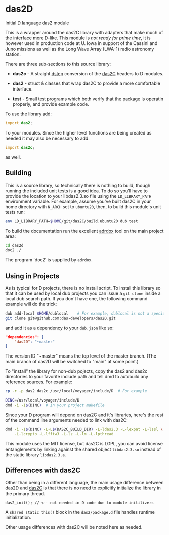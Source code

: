 # das2D 
Initial [D language](https://dlang.org/) das2 module

This is a wrapper around the das2C library with adapters that make much of
the interface more D-like.  This module is *not ready for prime time*, it is
however used in production code at U. Iowa in support of the Cassini and Juno 
missions as well as the Long Wave Array (LWA-1) radio astronomy station.

There are three sub-sections to this source library:

* **das2c** - A straight [dstep](https://github.com/jacob-carlborg/dstep)
  conversion of the [das2C](https://github.com/das-developers/das2C) headers
  to D modules.
			 
* **das2** - struct & classes that wrap das2C to provide a more comfortable
  interface.
  
*  **test** - Small test programs which both verify that the package is
  operatin properly, and provide example code.
  
To use the library add:
```d
import das2;
```
To your modules.  Since the higher level functions are being created as needed
it may also be necessary to add:
```d
import das2c;
```
as well.


## Building

This is a source library, so technically there is nothing to build, though 
running the included unit tests is a good idea.  To do so you'll have to
provide the location to your libdas2.3.so file using the `LD_LIBRARY_PATH`
environment variable.  For example, assume you've built das2C in your home
directory with `N_ARCH` set to `ubuntu20`, then, to build this module's
unit tests run:

```bash
env LD_LIBRARY_PATH=$HOME/git/das2C/build.ubuntu20 dub test
```

To build the documentation run the excellent 
[adrdox](https://github.com/adamdruppe/adrdox) tool on the main project area:

```bash
cd das2d
doc2 ./
```
The program 'doc2' is supplied by `adrdox`.


## Using in Projects

As is typical for D projects, there is no install script.  To install this
library so that it can be used by local dub projects you can issue a
`git clone` inside a local dub search path.  If you don't have one, the
following command example will do the trick:

```bash
dub add-local $HOME/dublocal    # For example, dublocal is not a special name
git clone git@github.com:das-developers/das2D.git
``` 

and add it as a dependency to your `dub.json` like so:

```json
"dependencies": {
	"das2D": "~master"
}
```

The version ID "~master" means the top level of the master branch.  (The main
branch of das2D will be switched to "main" at some point.)

To "install" the library for non-dub pojects, copy the das2 and das2c
directories to your favorite include path and tell dmd to autobuild any 
reference sources.  For example:

```bash
cp -r -p das2 das2c /usr/local/voyager/include/D  # For example

DINC=/usr/local/voyager/include/D
dmd -i -I$(DINC)  # In your project makefile
```

Since your D program will depend on das2C and it's libraries, here's the
rest of the command line arguments needed to link with das2C:

```bash
dmd -i -I$(DINC) -L-L$(DAS2C_BUILD_DIR) -L-ldas2.3 -L-lexpat -L-lssl \
    -L-lcrypto -L-lfftw3 -L-lz -L-lm -L-lpthread
```

This module uses the MIT license, but das2C is LGPL, you can avoid license
entanglements by linking against the shared object `libdas2.3.so` instead of
the static library `libdas2.3.a`.


## Differences with das2C

Other than being in a different language, the main usage difference between 
das2D and [das2C](https://github.com/das-developers/das2C) is that there is no
need to explicitly initialize the library in the primary thread.
```
das2_init(); // <-- not needed in D code due to module initilizers
```
A `shared static this()` block in the `das2/package.d` file handles runtime
initialization.

Other usage differences with das2C will be noted here as needed.




